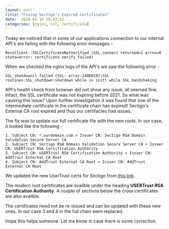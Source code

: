 ```yaml
---
layout: post
title: "Fixing Sectigo's Expired Certificates"
date:  2020-05-30 20:43:52
categories: [nginx, ssl, certificate]
---
```


Today we noticed that in some of our applications connection to our internal API's are failing with the following error messages -
```
RestClient::SSLCertificateNotVerified (SSL_connect returned=1 errno=0 state=error: certificate verify failed)
```

When we checked the nginx logs of the API's we saw the following error - 
```
SSL_shutdown() failed (SSL: error:140E0197:SSL routines:SSL_shutdown:shutdown while in init) while SSL handshaking
```

API's health check from browser did not show any issue, all seemed fine. Infact, the SSL certificate was not expiring before 2021. So what was causing this issue? Upon further investigation it was found that one of the intermediate certificate in the certificate chain has expired!
Sectigo's External CA root expired and thus our certifactes had issues.

The fix was to update our full certificate file with the new roots. In our case, it looked like the following -

```
1. Subject CN: *.ourdomain.com > Issuer CN: Sectigo RSA Domain Validation Secure Server CA
2. Subject CN: Sectigo RSA Domain Validation Secure Server CA > Issuer CN: USERTrust RSA Certification Authority
3. Subject CN: USERTrust RSA Certification Authority > Issuer CN: AddTrust External CA Root
4. Subject CN: AddTrust External CA Root > Issuer CN: AddTrust External CA Root
```

We updated the new UserTrust certs for Sectigo from [this link](https://support.sectigo.com/articles/Knowledge/Sectigo-AddTrust-External-CA-Root-Expiring-May-30-2020).

The modern root certificates are availble under the heading **USERTrust RSA Certification Authority**. A couple of sections below the cross certificates are also availble.

The certificates need not be re-issued and can be updated with these new ones. In our case 3 and 4 in the full chain were replaced.

Hope this helps someone. Let me know in case there is some correction.


